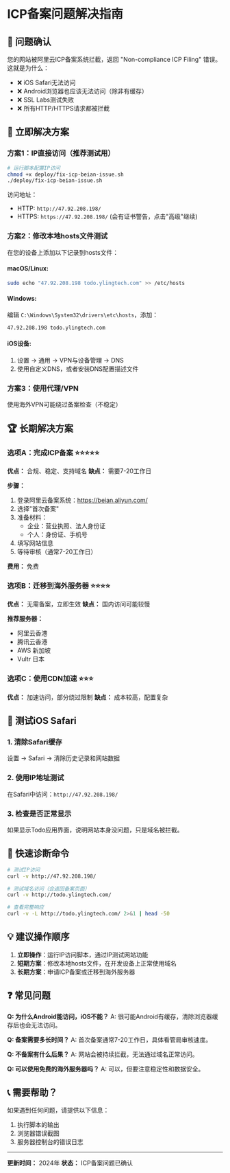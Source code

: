 # ICP备案问题解决指南

## 🚨 问题确认
您的网站被阿里云ICP备案系统拦截，返回 "Non-compliance ICP Filing" 错误。这就是为什么：
- ❌ iOS Safari无法访问
- ❌ Android浏览器也应该无法访问（除非有缓存）
- ❌ SSL Labs测试失败
- ❌ 所有HTTP/HTTPS请求都被拦截

## 🎯 立即解决方案

### 方案1：IP直接访问（推荐测试用）
```bash
# 运行脚本配置IP访问
chmod +x deploy/fix-icp-beian-issue.sh
./deploy/fix-icp-beian-issue.sh
```

访问地址：
- HTTP: `http://47.92.208.198/`
- HTTPS: `https://47.92.208.198/` (会有证书警告，点击"高级"继续)

### 方案2：修改本地hosts文件测试
在您的设备上添加以下记录到hosts文件：

#### macOS/Linux:
```bash
sudo echo "47.92.208.198 todo.ylingtech.com" >> /etc/hosts
```

#### Windows:
编辑 `C:\Windows\System32\drivers\etc\hosts`，添加：
```
47.92.208.198 todo.ylingtech.com
```

#### iOS设备:
1. 设置 → 通用 → VPN与设备管理 → DNS
2. 使用自定义DNS，或者安装DNS配置描述文件

### 方案3：使用代理/VPN
使用海外VPN可能绕过备案检查（不稳定）

## 🏆 长期解决方案

### 选项A：完成ICP备案 ⭐⭐⭐⭐⭐
**优点：** 合规、稳定、支持域名
**缺点：** 需要7-20工作日

**步骤：**
1. 登录阿里云备案系统：https://beian.aliyun.com/
2. 选择"首次备案"
3. 准备材料：
   - 企业：营业执照、法人身份证
   - 个人：身份证、手机号
4. 填写网站信息
5. 等待审核（通常7-20工作日）

**费用：** 免费

### 选项B：迁移到海外服务器 ⭐⭐⭐⭐
**优点：** 无需备案，立即生效
**缺点：** 国内访问可能较慢

**推荐服务器：**
- 阿里云香港
- 腾讯云香港
- AWS 新加坡
- Vultr 日本

### 选项C：使用CDN加速 ⭐⭐⭐
**优点：** 加速访问，部分绕过限制
**缺点：** 成本较高，配置复杂

## 📱 测试iOS Safari

### 1. 清除Safari缓存
设置 → Safari → 清除历史记录和网站数据

### 2. 使用IP地址测试
在Safari中访问：`http://47.92.208.198/`

### 3. 检查是否正常显示
如果显示Todo应用界面，说明网站本身没问题，只是域名被拦截。

## 🔧 快速诊断命令

```bash
# 测试IP访问
curl -v http://47.92.208.198/

# 测试域名访问（会返回备案页面）
curl -v http://todo.ylingtech.com/

# 查看完整响应
curl -v -L http://todo.ylingtech.com/ 2>&1 | head -50
```

## 💡 建议操作顺序

1. **立即操作**：运行IP访问脚本，通过IP测试网站功能
2. **短期方案**：修改本地hosts文件，在开发设备上正常使用域名
3. **长期方案**：申请ICP备案或迁移到海外服务器

## ❓ 常见问题

**Q: 为什么Android能访问，iOS不能？**
A: 很可能Android有缓存，清除浏览器缓存后也会无法访问。

**Q: 备案需要多长时间？**
A: 首次备案通常7-20工作日，具体看管局审核速度。

**Q: 不备案有什么后果？**
A: 网站会被持续拦截，无法通过域名正常访问。

**Q: 可以使用免费的海外服务器吗？**
A: 可以，但要注意稳定性和数据安全。

## 📞 需要帮助？

如果遇到任何问题，请提供以下信息：
1. 执行脚本的输出
2. 浏览器错误截图
3. 服务器控制台的错误日志

---
**更新时间：** 2024年
**状态：** ICP备案问题已确认
